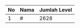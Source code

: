 | No | Nama            | Jumlah Level |
|----|-----------------|--------------|
| 1  | #    |    2628        |
